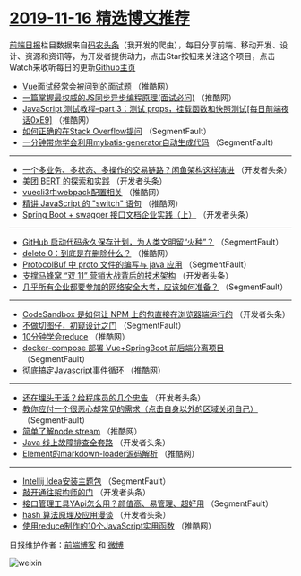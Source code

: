 # [2019-11-16 精选博文推荐](https://toutiao.qdkfweb.cn/date/2019/11/16)

[前端日报](https://qdkfweb.cn/c/news)栏目数据来自[码农头条](https://toutiao.qdkfweb.cn/)（我开发的爬虫），每日分享前端、移动开发、设计、资源和资讯等，为开发者提供动力，点击Star按钮来关注这个项目，点击Watch来收听每日的更新[Github主页](https://github.com/kujian/frontendDaily)
* [Vue面试经常会被问到的面试题](https://toutiao.qdkfweb.cn/131201.html) （推酷网）
* [一篇掌握最权威的JS同步异步编程原理(面试必问)](https://toutiao.qdkfweb.cn/131203.html) （推酷网）
* [JavaScript 测试教程–part 3：测试 props，挂载函数和快照测试[每日前端夜话0xE9]](https://toutiao.qdkfweb.cn/131207.html) （推酷网）
* [如何正确的在Stack Overflow提问](https://toutiao.qdkfweb.cn/131174.html) （SegmentFault）
* [一分钟带你学会利用mybatis-generator自动生成代码](https://toutiao.qdkfweb.cn/131175.html) （SegmentFault）

***
* [一个多业务、多状态、多操作的交易链路？闲鱼架构这样演进](https://toutiao.qdkfweb.cn/131186.html) （开发者头条）
* [美团 BERT 的探索和实践](https://toutiao.qdkfweb.cn/131187.html) （开发者头条）
* [vuecli3中webpack配置相关](https://toutiao.qdkfweb.cn/131212.html) （推酷网）
* [精讲 JavaScript 的 &quot;switch&quot; 语句](https://toutiao.qdkfweb.cn/131214.html) （推酷网）
* [Spring Boot + swagger 接口文档企业实践（上）](https://toutiao.qdkfweb.cn/131183.html) （开发者头条）

***
* [GitHub 启动代码永久保存计划，为人类文明留“火种”？](https://toutiao.qdkfweb.cn/131162.html) （SegmentFault）
* [delete 0：到底是在删除什么？](https://toutiao.qdkfweb.cn/131206.html) （推酷网）
* [ProtocolBuf 中 proto 文件的编写与 java 应用](https://toutiao.qdkfweb.cn/131173.html) （SegmentFault）
* [支撑马蜂窝 “双 11” 营销大战背后的技术架构](https://toutiao.qdkfweb.cn/131184.html) （开发者头条）
* [几乎所有企业都要参加的网络安全大考，应该如何准备？](https://toutiao.qdkfweb.cn/131163.html) （SegmentFault）

***
* [CodeSandbox 是如何让 NPM 上的包直接在浏览器端运行的](https://toutiao.qdkfweb.cn/131185.html) （开发者头条）
* [不做切图仔，初窥设计之门](https://toutiao.qdkfweb.cn/131164.html) （SegmentFault）
* [10分钟学会reduce](https://toutiao.qdkfweb.cn/131208.html) （推酷网）
* [docker-compose 部署 Vue+SpringBoot 前后端分离项目](https://toutiao.qdkfweb.cn/131165.html) （SegmentFault）
* [彻底搞定Javascript事件循环](https://toutiao.qdkfweb.cn/131209.html) （推酷网）

***
* [还在埋头干活？给程序员的几个忠告](https://toutiao.qdkfweb.cn/131176.html) （开发者头条）
* [教你应付一个很恶心却常见的需求（点击自身以外的区域关闭自己）](https://toutiao.qdkfweb.cn/131166.html) （SegmentFault）
* [简单了解node stream](https://toutiao.qdkfweb.cn/131210.html) （推酷网）
* [Java 线上故障排查全套路](https://toutiao.qdkfweb.cn/131177.html) （开发者头条）
* [Element的markdown-loader源码解析](https://toutiao.qdkfweb.cn/131200.html) （推酷网）

***
* [Intellij Idea安装主题包](https://toutiao.qdkfweb.cn/131167.html) （SegmentFault）
* [敲开通往架构师的门](https://toutiao.qdkfweb.cn/131178.html) （开发者头条）
* [接口管理工具YApi怎么用？颜值高、易管理、超好用](https://toutiao.qdkfweb.cn/131168.html) （SegmentFault）
* [hash 算法原理及应用漫谈](https://toutiao.qdkfweb.cn/131179.html) （开发者头条）
* [使用reduce制作的10个JavaScript实用函数](https://toutiao.qdkfweb.cn/131202.html) （推酷网）

日报维护作者：[前端博客](https://qdkfweb.cn/) 和 [微博](https://qdkfweb.cn/go/weibo)

![weixin](https://user-images.githubusercontent.com/3055447/38468989-651132ac-3b80-11e8-8e6b-15122322a9d7.png)